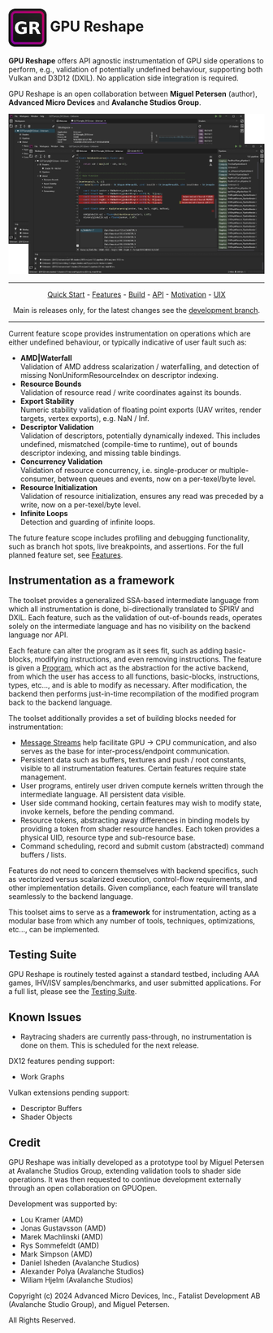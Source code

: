 <h1><img align="center" height="75" src="/Source/UIX/Studio/Resources/Icons/Icon_Frame.png"> <a>GPU Reshape</a></h1>

**GPU Reshape** offers API agnostic instrumentation of GPU side operations to perform, e.g., validation of potentially undefined behaviour, supporting both Vulkan and D3D12 (DXIL).
No application side integration is required.

GPU Reshape is an open collaboration between **Miguel Petersen** (author), **Advanced Micro Devices** and **Avalanche Studios Group**.

![Cover.png](Documentation/Resources/Images/Cover.png)

---

<p align="center">
  <a href="Documentation/QuickStart.md">Quick Start</a> -
  <a href="Documentation/Features.md">Features</a> -
  <a href="Documentation/Build.md">Build</a> -
  <a href="Documentation/API.md">API</a> -
  <a href="Documentation/Motivation.md">Motivation</a> -
  <a href="Documentation/UIX.md">UIX</a>
</p>
<p align="center">
  Main is releases only, for the latest changes see the <a href="https://github.com/GPUOpen-Tools/GPU-Reshape/tree/development">development branch</a>.
</p>

---

Current feature scope provides instrumentation on operations which are either undefined behaviour, or typically indicative of user fault such as:

- **AMD|Waterfall** </br> Validation of AMD address scalarization / waterfalling, and detection of missing NonUniformResourceIndex on descriptor indexing.
- **Resource Bounds** </br> Validation of resource read / write coordinates against its bounds.
- **Export Stability** </br> Numeric stability validation of floating point exports (UAV writes, render targets, vertex exports), e.g. NaN / Inf.
- **Descriptor Validation** </br> Validation of descriptors, potentially dynamically indexed. This includes undefined, mismatched (compile-time to runtime), out of bounds descriptor indexing, and missing table bindings.
- **Concurrency Validation** </br> Validation of resource concurrency, i.e. single-producer or multiple-consumer, between queues and events, now on a per-texel/byte level.
- **Resource Initialization** </br> Validation of resource initialization, ensures any read was preceded by a write, now on a per-texel/byte level.
- **Infinite Loops** </br> Detection and guarding of infinite loops.

The future feature scope includes profiling and debugging functionality, such as branch hot spots, live breakpoints, and assertions. 
For the full planned feature set, see [Features](Documentation/Features.md).

## Instrumentation as a framework

The toolset provides a generalized SSA-based intermediate language from which all instrumentation is done, bi-directionally translated to SPIRV and DXIL.
Each feature, such as the validation of out-of-bounds reads, operates solely on the intermediate language and has no visibility on the backend language nor API.

Each feature can alter the program as it sees fit, such as adding basic-blocks, modifying instructions, and even removing instructions. The feature is given a [Program](Documentation/API/IL.md), which
act as the abstraction for the active backend, from which the user has access to all functions, basic-blocks, instructions, types, etc..., and is able to modify as necessary.
After modification, the backend then performs just-in-time recompilation of the modified program back to the backend language.

The toolset additionally provides a set of building blocks needed for instrumentation:

- [Message Streams](Documentation/API/Message.md) help facilitate GPU -> CPU communication, and also serves as the base for inter-process/endpoint communication.
- Persistent data such as buffers, textures and push / root constants, visible to all instrumentation features. Certain features require state management.
- User programs, entirely user driven compute kernels written through the intermediate language. All persistent data visible.
- User side command hooking, certain features may wish to modify state, invoke kernels, before the pending command.
- Resource tokens, abstracting away differences in binding models by providing a token from shader resource handles. Each token provides a physical UID, resource type and sub-resource base.
- Command scheduling, record and submit custom (abstracted) command buffers / lists.

Features do not need to concern themselves with backend specifics, such as vectorized versus scalarized execution, control-flow requirements, and other implementation details. Given compliance, each feature
will translate seamlessly to the backend language.

This toolset aims to serve as a **framework** for instrumentation, acting as a modular base from which any number of tools, techniques, optimizations, etc..., can be implemented. 

## Testing Suite

GPU Reshape is routinely tested against a standard testbed, including AAA games, IHV/ISV samples/benchmarks, and user
submitted applications. For a full list, please see the [Testing Suite](Documentation/TestingSuite.md).

## Known Issues

- Raytracing shaders are currently pass-through, no instrumentation is done on them. This is scheduled for the next release.

DX12 features pending support:
- Work Graphs

Vulkan extensions pending support:
- Descriptor Buffers
- Shader Objects

## Credit

GPU Reshape was initially developed as a prototype tool by Miguel Petersen at Avalanche Studios Group, extending validation tools to shader side operations.
It was then requested to continue development externally through an open collaboration on GPUOpen.

Development was supported by:

- Lou Kramer (AMD)
- Jonas Gustavsson (AMD)
- Marek Machlinski (AMD)
- Rys Sommefeldt (AMD)
- Mark Simpson (AMD)
- Daniel Isheden (Avalanche Studios)
- Alexander Polya (Avalanche Studios)
- Wiliam Hjelm (Avalanche Studios)

Copyright (c) 2024 Advanced Micro Devices, Inc., 
Fatalist Development AB (Avalanche Studio Group), 
and Miguel Petersen.

All Rights Reserved.
